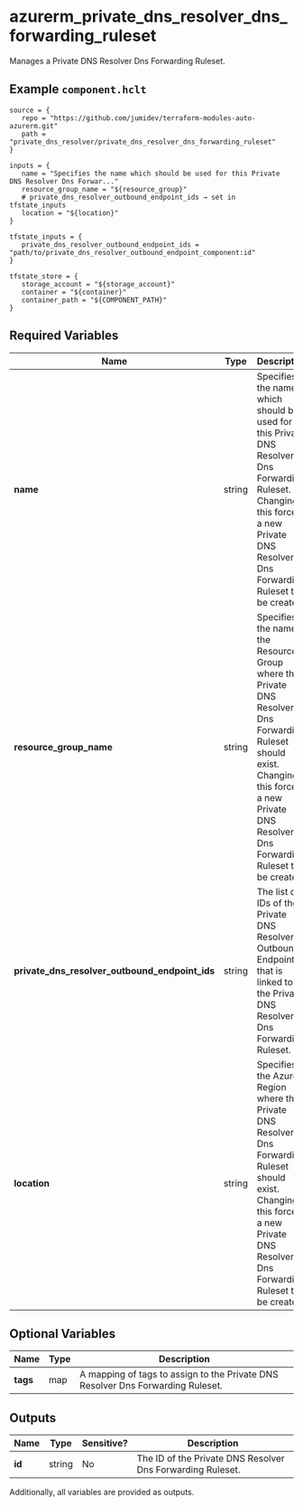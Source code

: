 # azurerm_private_dns_resolver_dns_forwarding_ruleset

Manages a Private DNS Resolver Dns Forwarding Ruleset.

## Example `component.hclt`

```hcl
source = {
   repo = "https://github.com/jumidev/terraform-modules-auto-azurerm.git"   
   path = "private_dns_resolver/private_dns_resolver_dns_forwarding_ruleset"   
}

inputs = {
   name = "Specifies the name which should be used for this Private DNS Resolver Dns Forwar..."   
   resource_group_name = "${resource_group}"   
   # private_dns_resolver_outbound_endpoint_ids → set in tfstate_inputs
   location = "${location}"   
}

tfstate_inputs = {
   private_dns_resolver_outbound_endpoint_ids = "path/to/private_dns_resolver_outbound_endpoint_component:id"   
}

tfstate_store = {
   storage_account = "${storage_account}"   
   container = "${container}"   
   container_path = "${COMPONENT_PATH}"   
}

```

## Required Variables

| Name | Type |  Description |
| ---- | --------- |  ----------- |
| **name** | string |  Specifies the name which should be used for this Private DNS Resolver Dns Forwarding Ruleset. Changing this forces a new Private DNS Resolver Dns Forwarding Ruleset to be created. | 
| **resource_group_name** | string |  Specifies the name of the Resource Group where the Private DNS Resolver Dns Forwarding Ruleset should exist. Changing this forces a new Private DNS Resolver Dns Forwarding Ruleset to be created. | 
| **private_dns_resolver_outbound_endpoint_ids** | string |  The list of IDs of the Private DNS Resolver Outbound Endpoint that is linked to the Private DNS Resolver Dns Forwarding Ruleset. | 
| **location** | string |  Specifies the Azure Region where the Private DNS Resolver Dns Forwarding Ruleset should exist. Changing this forces a new Private DNS Resolver Dns Forwarding Ruleset to be created. | 

## Optional Variables

| Name | Type |  Description |
| ---- | --------- |  ----------- |
| **tags** | map |  A mapping of tags to assign to the Private DNS Resolver Dns Forwarding Ruleset. | 



## Outputs

| Name | Type | Sensitive? | Description |
| ---- | ---- | --------- | --------- |
| **id** | string | No  | The ID of the Private DNS Resolver Dns Forwarding Ruleset. | 

Additionally, all variables are provided as outputs.
